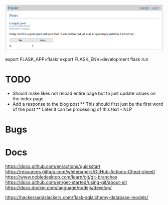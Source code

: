 ![Image of project](project_image.png)

export FLASK_APP=flaskr
export FLASK_ENV=development
flask run

# TODO
* Should make likes not reload entire page but to just update values on the index page.
* Add a response to the blog post
** This should first just be the first word of the post
** Later it can be processing of this text - NLP

# Bugs

# Docs
https://docs.github.com/en/actions/quickstart
https://resources.github.com/whitepapers/GitHub-Actions-Cheat-sheet/
https://www.nobledesktop.com/learn/git/git-branches
https://docs.github.com/en/get-started/using-git/about-git
https://docs.docker.com/language/nodejs/develop/

https://hackersandslackers.com/flask-sqlalchemy-database-models/
